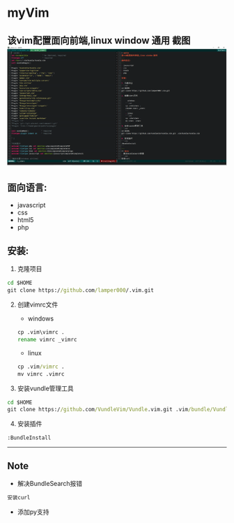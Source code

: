 # myVim
该vim配置面向前端,linux window 通用
截图
![截图预览](screenshot.png)
---
面向语言:
---
- javascript
- css
- html5
- php

安装:
-----------
1. 克隆项目
```cmd
cd $HOME
git clone https://github.com/lamper000/.vim.git
```
2. 创建vimrc文件

	- windows
	```cmd
	cp .vim\vimrc .
	rename vimrc _vimrc
	```
	- linux
	```cmd
	cp .vim/vimrc .
	mv vimrc .vimrc
	```
3. 安装vundle管理工具
```cmd
cd $HOME
git clone https://github.com/VundleVim/Vundle.vim.git .vim/bundle/Vundle.vim
```
4. 安装插件
```vim
:BundleInstall
```
---
## Note
- 解决BundleSearch报错
```cmd
安装curl
```
- 添加py支持
